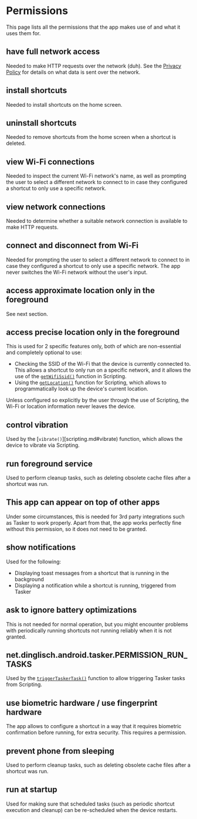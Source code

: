 # Permissions
This page lists all the permissions that the app makes use of and what it uses them for.

## have full network access
Needed to make HTTP requests over the network (duh). See the [Privacy Policy](privacy-policy.md) for details on what data is sent over the network.

## install shortcuts
Needed to install shortcuts on the home screen.

## uninstall shortcuts
Needed to remove shortcuts from the home screen when a shortcut is deleted.

## view Wi-Fi connections
Needed to inspect the current Wi-Fi network's name, as well as prompting the user to select a different network to connect to in case they configured a shortcut to only use a specific network.

## view network connections
Needed to determine whether a suitable network connection is available to make HTTP requests.

## connect and disconnect from Wi-Fi
Needed for prompting the user to select a different network to connect to in case they configured a shortcut to only use a specific network. The app never switches the Wi-Fi network without the user's input.

## access approximate location only in the foreground
See next section.

## access precise location only in the foreground
This is used for 2 specific features only, both of which are non-essential and completely optional to use:

- Checking the SSID of the Wi-Fi that the device is currently connected to. This allows a shortcut to only run on a specific network, and it allows the use of the [`getWifiSsid()`](scripting.md#get-wifi-ssid) function in Scripting.
- Using the [`getLocation()`](scripting.md#get-location) function for Scripting, which allows to programmatically look up the device's current location.

Unless configured so explicitly by the user through the use of Scripting, the Wi-Fi or location information never leaves the device.

## control vibration
Used by the [`vibrate()`][scripting.md#vibrate) function, which allows the device to vibrate via Scripting.

## run foreground service
Used to perform cleanup tasks, such as deleting obsolete cache files after a shortcut was run.

## This app can appear on top of other apps
Under some circumstances, this is needed for 3rd party integrations such as Tasker to work properly. Apart from that, the app works perfectly fine without this permission, so it does not need to be granted.

## show notifications
Used for the following:

- Displaying toast messages from a shortcut that is running in the background
- Displaying a notification while a shortcut is running, triggered from Tasker

## ask to ignore battery optimizations
This is not needed for normal operation, but you might encounter problems with periodically running shortcuts not running reliably when it is not granted.

## net.dinglisch.android.tasker.PERMISSION_RUN_TASKS
Used by the [`triggerTaskerTask()`](scripting.md#trigger-tasker-task) function to allow triggering Tasker tasks from Scripting.

## use biometric hardware / use fingerprint hardware
The app allows to configure a shortcut in a way that it requires biometric confirmation before running, for extra security. This requires a permission.

## prevent phone from sleeping
Used to perform cleanup tasks, such as deleting obsolete cache files after a shortcut was run.

## run at startup
Used for making sure that scheduled tasks (such as periodic shortcut execution and cleanup) can be re-scheduled when the device restarts.

